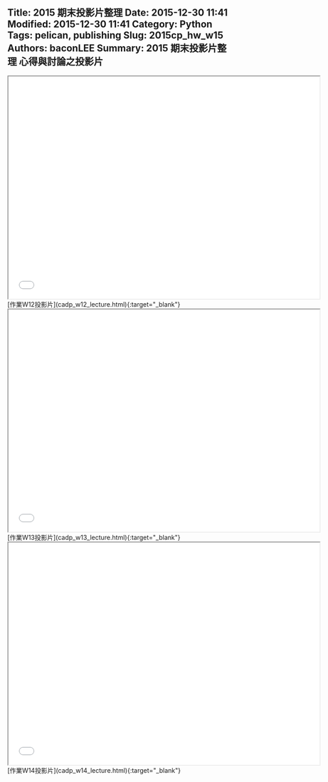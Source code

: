 Title: 2015 期末投影片整理
Date: 2015-12-30 11:41
Modified: 2015-12-30 11:41
Category: Python
Tags: pelican, publishing
Slug: 2015cp_hw_w15
Authors: baconLEE
Summary: 2015 期末投影片整理
心得與討論之投影片
---------------------
<iframe src="cadp_w12_lecture.html" width="700" height="500"></iframe>
[作業W12投影片](cadp_w12_lecture.html){:target="_blank"}
<br>
<iframe src="cadp_w13_lecture.html" width="700" height="500"></iframe>
[作業W13投影片](cadp_w13_lecture.html){:target="_blank"}
<br>
<iframe src="cadp_w14_lecture.html" width="700" height="500"></iframe>
[作業W14投影片](cadp_w14_lecture.html){:target="_blank"}











